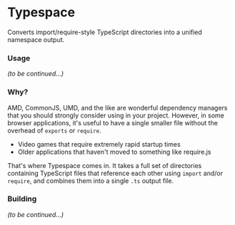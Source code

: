 # Typespace

Converts import/require-style TypeScript directories into a unified namespace output.

### Usage

*(to be continued...)*

### Why?

AMD, CommonJS, UMD, and the like are wonderful dependency managers that you should strongly consider using in your project.
However, in some browser applications, it's useful to have a single smaller file without the overhead of `exports` or `require`.

* Video games that require extremely rapid startup times
* Older applications that haven't moved to something like require.js

That's where Typespace comes in.
It takes a full set of directories containing TypeScript files that reference each other using `import` and/or `require`, and combines them into a single `.ts` output file.

### Building

*(to be continued...)*